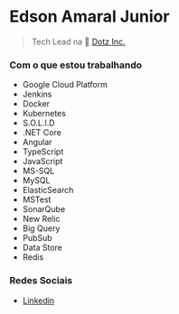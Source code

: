 # Edson Amaral Junior
> Tech Lead na 🏢 <a href="http://www.dotz.com.br/" target="_blank">Dotz Inc.</a>

### Com o que estou trabalhando
* Google Cloud Platform
* Jenkins
* Docker
* Kubernetes
* S.O.L.I.D
* .NET Core
* Angular
* TypeScript
* JavaScript
* MS-SQL
* MySQL
* ElasticSearch
* MSTest
* SonarQube
* New Relic
* Big Query
* PubSub
* Data Store
* Redis

### Redes Sociais
- <a href="https://linkedin.com/in/edsonamaral/" target="_blank">Linkedin</a>
